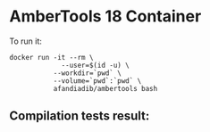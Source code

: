 # AmberTools 18 Container

To run it:
```
docker run -it --rm \
	         --user=$(id -u) \
           --workdir=`pwd` \
           --volume=`pwd`:`pwd` \
           afandiadib/ambertools bash
```
## Compilation tests result:

